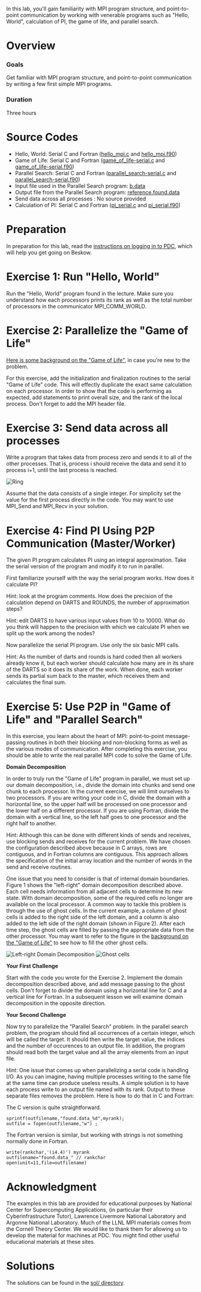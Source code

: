 In this lab, you'll gain familiarity with MPI program structure, and point-to-point communication by working with venerable programs such as "Hello, World", calculation of PI, the game of life, and parallel search.

# Overview

### Goals

Get familiar with MPI program structure, and point-to-point communication by writing a few first simple MPI programs.

### Duration

Three hours


# Source Codes

- Hello, World: Serial C and Fortran ([hello_mpi.c](hello_mpi.c) and [hello_mpi.f90](hello_mpi.f90)) 
- Game of Life: Serial C and Fortran ([game_of_life-serial.c](game_of_life-serial.c) and [game_of_life-serial.f90](game_of_life-serial.f90)) 
- Parallel Search: Serial C and Fortran ([parallel_search-serial.c](parallel_search-serial.c) 
  and [parallel_search-serial.f90](parallel_search-serial.f90))
- Input file used in the Parallel Search program: [b.data](b.data)
- Output file from the Parallel Search program: [reference.found.data](reference.found.data)
- Send data across all processes : No source provided
- Calculation of PI: Serial C and Fortran ([pi_serial.c](pi_serial.c) and [pi_serial.f90](pi_serial.f90))

# Preparation

In preparation for this lab, read the [instructions on logging in to PDC](https://www.pdc.kth.se/support/documents/login/login.html), 
which will help you get going on Beskow.

# Exercise 1: Run "Hello, World"

Run the "Hello, World" program found in the lecture. Make sure you understand how each processors prints its rank as well as the total number of processors in the communicator MPI_COMM_WORLD.

# Exercise 2: Parallelize the "Game of Life"

[Here is some background on the "Game of Life"](Game_of_life.md), in case you're new to the problem.

For this exercise, add the initialization and finalization routines to the serial "Game of Life" code. This will effectly duplicate the exact same calculation on each processor. In order to show that the code is performing as expected, add statements to print overall size, and the rank of the local process. Don't forget to add the MPI header file.


# Exercise 3: Send data across all processes

Write a program that takes data from process zero and sends it to all of the other processes. That is, process i should receive the data and send it to process i+1, until the last process is reached. 

![Ring](ring.png)

Assume that the data consists of a single integer. For simplicity set the value for the first process directly in the code. You may want to use MPI_Send and MPI_Recv in your solution.


# Exercise 4: Find PI Using P2P Communication (Master/Worker)

The given PI program calculates PI using an integral approximation. Take the serial version of the program and modify it to run in parallel.

First familiarize yourself with the way the serial program works. How does it calculate PI?

Hint: look at the program comments. How does the precision of the calculation depend on DARTS and ROUNDS, the number of approximation steps?

Hint: edit DARTS to have various input values from 10 to 10000. What do you think will happen to the precision with which we calculate PI when we split up the work among the nodes?

Now parallelize the serial PI program. Use only the six basic MPI calls.

Hint: As the number of darts and rounds is hard coded then all workers already know it, but each worker should calculate how many are in its share of the DARTS so it does its share of the work. When done, each worker sends its partial sum back to the master, which receives them and calculates the final sum.



# Exercise 5: Use P2P in "Game of Life" and "Parallel Search"

In this exercise, you learn about the heart of MPI: point-to-point message-passing routines in both their blocking and non-blocking forms as well as the various modes of communication. After completing this exercise, you should be able to write the real parallel MPI code to solve the Game of Life.

**Domain Decomposition**

In order to truly run the "Game of Life" program in parallel, we must set up our domain decomposition, i.e., divide the domain into chunks and send one chunk to each processor. In the current exercise, we will limit ourselves to two processors. If you are writing your code in C, divide the domain with a horizontal line, so the upper half will be processed on one processor and the lower half on a different processor. If you are using Fortran, divide the domain with a vertical line, so the left half goes to one processor and the right half to another.

Hint: Although this can be done with different kinds of sends and receives, use blocking sends and receives for the current problem. We have chosen the configuration described above because in C arrays, rows are contiguous, and in Fortran columns are contiguous. This approach allows the specification of the initial array location and the number of words in the send and receive routines.

One issue that you need to consider is that of internal domain boundaries. Figure 1 shows the "left-right" domain decomposition described above. Each cell needs information from all adjacent cells to determine its new state. With domain decomposition, some of the required cells no longer are available on the local processor. A common way to tackle this problem is through the use of ghost cells. In the current example, a column of ghost cells is added to the right side of the left domain, and a column is also added to the left side of the right domain (shown in Figure 2). After each time step, the ghost cells are filled by passing the appropriate data from the other processor. You may want to refer to the figure in the 
[background on the "Game of Life"](Game_of_life.md) to see how to fill the other ghost cells.

![Left-right Domain Decomposition](lr_decomp.jpg)
![Ghost cells](ghost.jpg)


**Your First Challenge**

Start with the code you wrote for the Exercise 2. Implement the domain decomposition described above, and add message passing to the ghost cells. Don't forget to divide the domain using a horizontal line for C and a vertical line for Fortran. In a subsequent lesson we will examine domain decomposition in the opposite direction.

**Your Second Challenge**

Now try to parallelize the "Parallel Search" problem. In the parallel search problem, the program should find all occurrences of a certain integer, which will be called the target. It should then write the target value, the indices and the number of occurences to an output file. In addition, the program should read both the target value and all the array elements from an input file.

Hint: One issue that comes up when parallelizing a serial code is handling I/O. As you can imagine, having multiple processes writing to the same file at the same time can produce useless results. A simple solution is to have each process write to an output file named with its rank. Output to these separate files removes the problem. Here is how to do that in C and Fortran:

The C version is quite straightforward.

```
sprintf(outfilename,"found.data_%d",myrank);
outfile = fopen(outfilename,"w") ;
```

The Fortran version is similar, but working with strings is not something normally done in Fortran.

```
write(rankchar,'(i4.4)') myrank
outfilename="found.data_" // rankchar
open(unit=11,file=outfilename)
```


# Acknowledgment

The examples in this lab are provided for educational purposes by National Center for Supercomputing Applications, (in particular their Cyberinfrastructure Tutor), Lawrence Livermore National Laboratory and Argonne National Laboratory. Much of the LLNL MPI materials comes from the Cornell Theory Center. We would like to thank them for allowing us to develop the material for machines at PDC. You might find other useful educational materials at these sites.

# Solutions

The solutions can be found in the [sol/ directory](sol/).